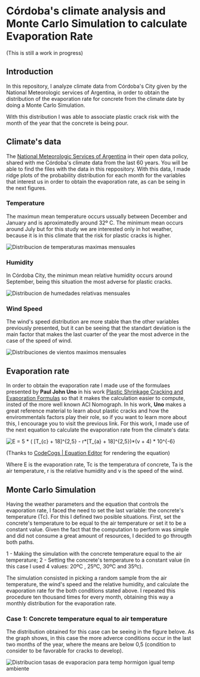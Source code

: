 # Córdoba's climate analysis and Monte Carlo Simulation to calculate Evaporation Rate

(This is still a work in progress)

## Introduction

In this repository, I analyze climate data from Córdoba's City given by the National Meteorologic services of Argentina, in order to obtain the distribution of the evaporation rate for concrete from the climate date by doing a Monte Carlo Simulation.

With this distribution I was able to associate plastic crack risk with the month of the year that the concrete is being pour.

## Climate's data

The [National Meteorologic Services of Argentina](https://www.smn.gob.ar/) in their open data policy, shared with me Córdoba's climate data from the last 60 years. You will be able to find the files with the data in this reppository. With this data, I made ridge plots of the probability distribution for each month for the variables that interest us in order to obtain the evaporation rate, as can be seing in the next figures.

### Temperature

The maximun mean temperature occurs ussually between December and January and is aproximatedly around 32º C. The minimum mean occurs around July but for this study we are interested only in hot weather, because it is in this climate that the risk for plastic cracks is higher.

![Distribucion de temperaturas maximas mensuales](https://user-images.githubusercontent.com/61053776/154969792-a4e70fa0-8195-4128-a7e5-42413a2c860b.png)

### Humidity

In Córdoba City, the minimun mean relative humidity occurs around September, being this situation the most adverse for plastic cracks.

![Distribucion de humedades relativas mensuales](https://user-images.githubusercontent.com/61053776/154969837-c7070654-0609-497a-904b-412141ca5b29.png)

### Wind Speed

The wind's speed distribution are more stable than the other variables previously presented, but it can be seeing that the standart deviation is the main factor that makes the last cuarter of the year the most adverce in the case of the speed of wind.

![Distribuciones de vientos maximos mensuales](https://user-images.githubusercontent.com/61053776/154969866-13de96a0-3b49-4ffa-8f97-3c90b23364dd.png)


## Evaporation rate

In order to obtain the evaporation rate I made use of the formulaes presented by **Paul John Uno** in his work [Plastic Shrinkage Cracking and Evaporation Formulas](https://www.researchgate.net/publication/260209439_Plastic_Shrinkage_Cracking_and_Evaporation_Formulas) so that it makes the calculation easier to compute, insted of the more well known ACI Nomograph. In his work, **Uno** makes a great reference material to learn about plastic cracks and how the envirommentals factors play their role, so if you want to learn more about this, I encourage you to visit the previous link.
For this work, I made use of the next equation to calculate the evaporation rate from the climate's data:

<img src="https://latex.codecogs.com/svg.image?E&space;=&space;5&space;*&space;(&space;[T_{c}&space;&plus;&space;18]^{2,5}&space;-&space;r*[T_{a}&space;&plus;&space;18]^{2,5})*(v&space;&plus;&space;4)&space;*&space;10^{-6}" title="E = 5 * ( [T_{c} + 18]^{2,5} - r*[T_{a} + 18]^{2,5})*(v + 4) * 10^{-6}" />

(Thanks to [CodeCogs | Equation Editor](https://editor.codecogs.com/) for rendering the equation)

Where E is the evaporation rate, Tc is the temperatura of concrete, Ta is the air temperature, r is the relative humidity and v is the speed of the wind.

## Monte Carlo Simulation

Having the weather parameters and the equation that controls the evaporation rate, I faced the need to set the last variable: the concrete's temperature (Tc).
For this I defined two posible situations. First, set the concrete's temperature to be equal to the air temperature or set it to be a constant value. Given the fact that the computation to perform was simple and did not consume a great amount of resources, I decided to go througth both paths.

1 - Making the simulation with the concrete temperature equal to the air temperature;
2 - Setting the concrete's temperature to a constant value (in this case I used 4 values: 20ºC , 25ºC, 30ºC and 35ºc).

The simulation consisted in picking a random sample from the air temperature, the wind's speed and the relative humidity, and calculate the evaporation rate for the both conditions stated above. I repeated this procedure ten thousand times for every month, obtaining this way a monthly distribution for the evaporation rate.

### Case 1: Concrete temperature equal to air temperature

The distribution obtained for this case can be seeing in the figure belove. As the graph shows, in this case the more adverce conditions occur in the last two months of the year, where the means are below 0,5 (condition to consider to be favorable for cracks to develop).

![Distribucion tasas de evaporacion para temp hormigon igual temp ambiente](https://user-images.githubusercontent.com/61053776/155150150-cf567672-860f-47f5-a907-49796f0232df.png)



